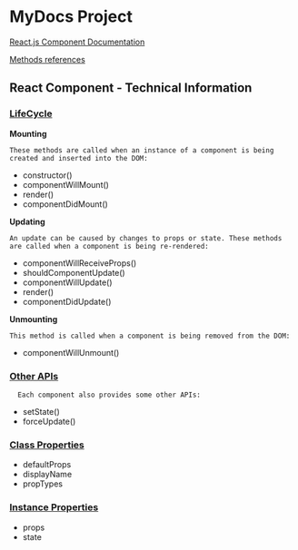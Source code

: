 # MyDocs Project

[React.js Component Documentation](https://facebook.github.io/react/docs/react-component.html)

[Methods references](https://facebook.github.io/react/docs/react-component.html#reference)

## React Component - Technical Information

### [LifeCycle](https://facebook.github.io/react/docs/react-component.html#the-component-lifecycle)

**Mounting**

```
These methods are called when an instance of a component is being created and inserted into the DOM:
```
  - constructor()
  - componentWillMount()
  - render()
  - componentDidMount()

**Updating**

```
An update can be caused by changes to props or state. These methods are called when a component is being re-rendered:
```
  - componentWillReceiveProps()
  - shouldComponentUpdate()
  - componentWillUpdate()
  - render()
  - componentDidUpdate()

**Unmounting**

```
This method is called when a component is being removed from the DOM:
```
  - componentWillUnmount()

### [Other APIs](https://facebook.github.io/react/docs/react-component.html#other-apis)
```
  Each component also provides some other APIs:
```
  - setState()
  - forceUpdate()

### [Class Properties](https://facebook.github.io/react/docs/react-component.html#class-properties)
  - defaultProps
  - displayName
  - propTypes
  
### [Instance Properties](https://facebook.github.io/react/docs/react-component.html#instance-properties)
  - props
  - state

